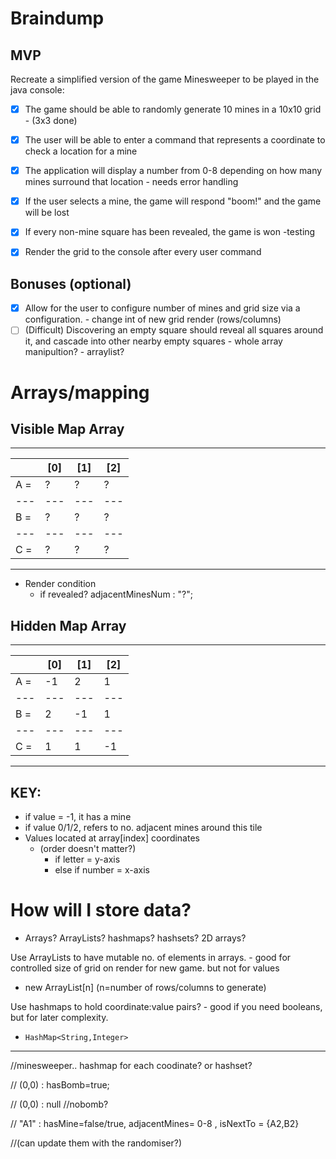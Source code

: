 # Braindump

## MVP

Recreate a simplified version of the game Minesweeper to be played in the java console:

- [x] The game should be able to randomly generate 10 mines in a 10x10 grid - (3x3 done)

- [x] The user will be able to enter a command that represents a coordinate to check a location for a mine

- [x] The application will display a number from 0-8 depending on how many mines surround that location - needs error handling

- [x] If the user selects a mine, the game will respond "boom!" and the game will be lost

- [x] If every non-mine square has been revealed, the game is won -testing

- [x] Render the grid to the console after every user command

## Bonuses (optional)

- [x] Allow for the user to configure number of mines and grid size via a configuration. - change int of new grid render (rows/columns)
- [ ] (Difficult) Discovering an empty square should reveal all squares around it, and cascade into other nearby empty squares - whole array manipultion? - arraylist?

# Arrays/mapping

## Visible Map Array

---

|     | [0] | [1] | [2] |
| --- | --- | --- | --- |
| A = | ?   | ?   | ?   |
| --- | --- | --- | --- |
| B = | ?   | ?   | ?   |
| --- | --- | --- | --- |
| C = | ?   | ?   | ?   |

---

- Render condition
  - if revealed? adjacentMinesNum : "?";

## Hidden Map Array

---

|     | [0] | [1] | [2] |
| --- | --- | --- | --- |
| A = | -1  | 2   | 1   |
| --- | --- | --- | --- |
| B = | 2   | -1  | 1   |
| --- | --- | --- | --- |
| C = | 1   | 1   | -1  |

---

## KEY:

- if value = -1, it has a mine
- if value 0/1/2, refers to no. adjacent mines around this tile
- Values located at array[index] coordinates
  - (order doesn't matter?)
    - if letter = y-axis
    - else if number = x-axis

# How will I store data?

- Arrays? ArrayLists? hashmaps? hashsets? 2D arrays?

Use ArrayLists to have mutable no. of elements in arrays. - good for controlled size of grid on render for new game. but not for values

- new ArrayList[n] (n=number of rows/columns to generate)

Use hashmaps to hold coordinate:value pairs? - good if you need booleans, but for later complexity.

- `HashMap<String,Integer>`

---

//minesweeper.. hashmap for each coodinate? or hashset?

// (0,0) : hasBomb=true;

// (0,0) : null //nobomb?

// "A1" : hasMine=false/true, adjacentMines= 0-8 , isNextTo = {A2,B2}

//(can update them with the randomiser?)

